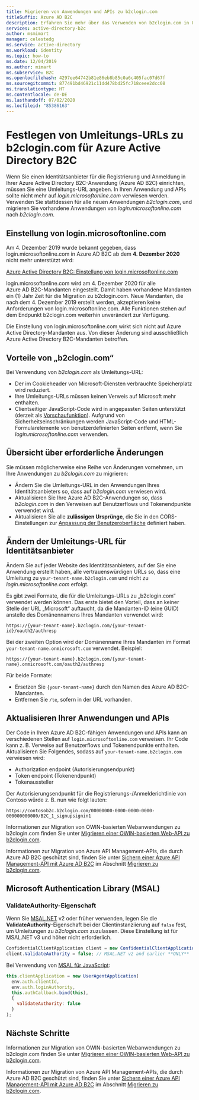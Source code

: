 ```yaml
---
title: Migrieren von Anwendungen und APIs zu b2clogin.com
titleSuffix: Azure AD B2C
description: Erfahren Sie mehr über das Verwenden von b2clogin.com in Umleitungs-URLs für Azure Active Directory B2C.
services: active-directory-b2c
author: msmimart
manager: celestedg
ms.service: active-directory
ms.workload: identity
ms.topic: how-to
ms.date: 12/04/2019
ms.author: mimart
ms.subservice: B2C
ms.openlocfilehash: 4297ee64742b81e86eb8b85c0a6c405fac07d67f
ms.sourcegitcommit: 877491bd46921c11dd478bd25fc718ceee2dcc08
ms.translationtype: HT
ms.contentlocale: de-DE
ms.lasthandoff: 07/02/2020
ms.locfileid: "85386163"
---
```

# <a name="set-redirect-urls-to-b2clogincom-for-azure-active-directory-b2c"></a>Festlegen von Umleitungs-URLs zu b2clogin.com für Azure Active Directory B2C

Wenn Sie einen Identitätsanbieter für die Registrierung und Anmeldung in Ihrer Azure Active Directory B2C-Anwendung (Azure AD B2C) einrichten, müssen Sie eine Umleitungs-URL angeben. In Ihren Anwendung und APIs sollte nicht mehr auf *login.microsoftonline.com* verwiesen werden. Verwenden Sie stattdessen für alle neuen Anwendungen *b2clogin.com*, und migrieren Sie vorhandene Anwendungen von *login.microsoftonline.com* nach *b2clogin.com*.

## <a name="deprecation-of-loginmicrosoftonlinecom"></a>Einstellung von login.microsoftonline.com

Am 4. Dezember 2019 wurde bekannt gegeben, dass login.microsoftonline.com in Azure AD B2C ab dem **4. Dezember 2020** nicht mehr unterstützt wird:

[Azure Active Directory B2C: Einstellung von login.microsoftonline.com](https://azure.microsoft.com/updates/b2c-deprecate-msol/)

login.microsoftonline.com wird am 4. Dezember 2020 für alle Azure AD B2C-Mandanten eingestellt. Damit haben vorhandene Mandanten ein (1) Jahr Zeit für die Migration zu b2clogin.com. Neue Mandanten, die nach dem 4. Dezember 2019 erstellt werden, akzeptieren keine Anforderungen von login.microsoftonline.com. Alle Funktionen stehen auf dem Endpunkt b2clogin.com weiterhin unverändert zur Verfügung.

Die Einstellung von login.microsoftonline.com wirkt sich nicht auf Azure Active Directory-Mandanten aus. Von dieser Änderung sind ausschließlich Azure Active Directory B2C-Mandanten betroffen.

## <a name="benefits-of-b2clogincom"></a>Vorteile von „b2clogin.com“

Bei Verwendung von *b2clogin.com* als Umleitungs-URL:

* Der im Cookieheader von Microsoft-Diensten verbrauchte Speicherplatz wird reduziert.
* Ihre Umleitungs-URLs müssen keinen Verweis auf Microsoft mehr enthalten.
* Clientseitiger JavaScript-Code wird in angepassten Seiten unterstützt (derzeit als [Vorschaufunktion](user-flow-javascript-overview.md)). Aufgrund von Sicherheitseinschränkungen werden JavaScript-Code und HTML-Formularelemente von benutzerdefinierten Seiten entfernt, wenn Sie *login.microsoftonline.com* verwenden.

## <a name="overview-of-required-changes"></a>Übersicht über erforderliche Änderungen

Sie müssen möglicherweise eine Reihe von Änderungen vornehmen, um Ihre Anwendungen zu *b2clogin.com* zu migrieren:

* Ändern Sie die Umleitungs-URL in den Anwendungen Ihres Identitätsanbieters so, dass auf *b2clogin.com* verwiesen wird.
* Aktualisieren Sie Ihre Azure AD B2C-Anwendungen so, dass *b2clogin.com* in den Verweisen auf Benutzerflows und Tokenendpunkte verwendet wird.
* Aktualisieren Sie alle **zulässigen Ursprünge**, die Sie in den CORS-Einstellungen zur [Anpassung der Benutzeroberfläche](custom-policy-ui-customization.md) definiert haben.

## <a name="change-identity-provider-redirect-urls"></a>Ändern der Umleitungs-URL für Identitätsanbieter

Ändern Sie auf jeder Website des Identitätsanbieters, auf der Sie eine Anwendung erstellt haben, alle vertrauenswürdigen URLs so, dass eine Umleitung zu `your-tenant-name.b2clogin.com` und nicht zu *login.microsoftonline.com* erfolgt.

Es gibt zwei Formate, die für die Umleitungs-URLs zu „b2clogin.com“ verwendet werden können. Das erste bietet den Vorteil, dass an keiner Stelle der URL „Microsoft“ auftaucht, da die Mandanten-ID (eine GUID) anstelle des Domänennamens Ihres Mandanten verwendet wird:

```
https://{your-tenant-name}.b2clogin.com/{your-tenant-id}/oauth2/authresp
```

Bei der zweiten Option wird der Domänenname Ihres Mandanten im Format `your-tenant-name.onmicrosoft.com` verwendet. Beispiel:

```
https://{your-tenant-name}.b2clogin.com/{your-tenant-name}.onmicrosoft.com/oauth2/authresp
```

Für beide Formate:

* Ersetzen Sie `{your-tenant-name}` durch den Namen des Azure AD B2C-Mandanten.
* Entfernen Sie `/te`, sofern in der URL vorhanden.

## <a name="update-your-applications-and-apis"></a>Aktualisieren Ihrer Anwendungen und APIs

Der Code in Ihren Azure AD B2C-fähigen Anwendungen und APIs kann an verschiedenen Stellen auf `login.microsoftonline.com` verweisen. Ihr Code kann z. B. Verweise auf Benutzerflows und Tokenendpunkte enthalten. Aktualisieren Sie Folgendes, sodass auf `your-tenant-name.b2clogin.com` verwiesen wird:

* Authorization endpoint (Autorisierungsendpunkt)
* Token endpoint (Tokenendpunkt)
* Tokenaussteller

Der Autorisierungsendpunkt für die Registrierungs-/Anmelderichtlinie von Contoso würde z. B. nun wie folgt lauten:

```
https://contosob2c.b2clogin.com/00000000-0000-0000-0000-000000000000/B2C_1_signupsignin1
```

Informationen zur Migration von OWIN-basierten Webanwendungen zu b2clogin.com finden Sie unter [Migrieren einer OWIN-basierten Web-API zu b2clogin.com](multiple-token-endpoints.md).

Informationen zur Migration von Azure API Management-APIs, die durch Azure AD B2C geschützt sind, finden Sie unter [Sichern einer Azure API Management-API mit Azure AD B2C](secure-api-management.md) im Abschnitt [Migrieren zu b2clogin.com](secure-api-management.md#migrate-to-b2clogincom).

## <a name="microsoft-authentication-library-msal"></a>Microsoft Authentication Library (MSAL)

### <a name="validateauthority-property"></a>ValidateAuthority-Eigenschaft

Wenn Sie [MSAL.NET][msal-dotnet] v2 oder früher verwenden, legen Sie die **ValidateAuthority**-Eigenschaft bei der Clientinstanziierung auf `false` fest, um Umleitungen zu *b2clogin.com* zuzulassen. Diese Einstellung ist für MSAL.NET v3 und höher nicht erforderlich.

```csharp
ConfidentialClientApplication client = new ConfidentialClientApplication(...); // Can also be PublicClientApplication
client.ValidateAuthority = false; // MSAL.NET v2 and earlier **ONLY**
```

Bei Verwendung von [MSAL für JavaScript][msal-js]:

```JavaScript
this.clientApplication = new UserAgentApplication(
  env.auth.clientId,
  env.auth.loginAuthority,
  this.authCallback.bind(this),
  {
    validateAuthority: false
  }
);
```

## <a name="next-steps"></a>Nächste Schritte

Informationen zur Migration von OWIN-basierten Webanwendungen zu b2clogin.com finden Sie unter [Migrieren einer OWIN-basierten Web-API zu b2clogin.com](multiple-token-endpoints.md).

Informationen zur Migration von Azure API Management-APIs, die durch Azure AD B2C geschützt sind, finden Sie unter [Sichern einer Azure API Management-API mit Azure AD B2C](secure-api-management.md) im Abschnitt [Migrieren zu b2clogin.com](secure-api-management.md#migrate-to-b2clogincom).

<!-- LINKS - External -->
[msal-dotnet]: https://github.com/AzureAD/microsoft-authentication-library-for-dotnet
[msal-dotnet-b2c]: https://github.com/AzureAD/microsoft-authentication-library-for-dotnet/wiki/AAD-B2C-specifics
[msal-js]: https://github.com/AzureAD/microsoft-authentication-library-for-js
[msal-js-b2c]: ../active-directory/develop/msal-b2c-overview.md
